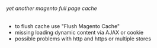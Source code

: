 ###### yet another magento full page cache ######

* to flush cache use "Flush Magento Cache"
* missing loading dynamic content via AJAX or cookie
* possible problems with http and https or multiple stores
